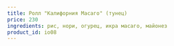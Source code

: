 ```yaml
---
title: Ролл "Калифорния Масаго" (тунец)
price: 230
ingredients: рис, нори, огурец, икра масаго, майонез
product_id: io08
---
```


